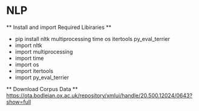 # NLP
** Install and import Required Libiraries **
  * pip install nltk multiprocessing time os itertools py_eval_terrier
  * import nltk 
  * import multiprocessing 
  * import time 
  * import os 
  * import itertools 
  * import py_eval_terrier

** Download Corpus Data **
  https://ota.bodleian.ox.ac.uk/repository/xmlui/handle/20.500.12024/0643?show=full





